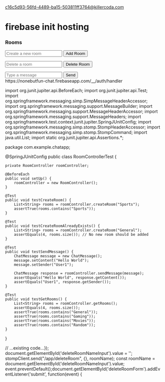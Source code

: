 c16c5d93-56fd-4489-ba15-503811ff3764@killercoda.com

# firebase init hosting<!DOCTYPE html>
<html lang="en">
<head>
    <meta charset="UTF-8">
    <meta name="viewport" content="width=device-width, initial-scale=1.0">
    <title>Chatroom App</title>
    <link rel="stylesheet" href="styles.css">
    <script src="https://cdn.jsdelivr.net/npm/sockjs-client@1.5.1/dist/sockjs.min.js"></script>
    <script src="https://cdn.jsdelivr.net/npm/stompjs@2.3.3/lib/stomp.min.js"></script>
</head>
<body>
    <div id="chat-app">
        <div class="sidebar">
            <h3>Rooms</h3>
            <ul id="roomList"></ul>
            <form id="createRoomForm">
                <input type="text" id="roomNameInput" placeholder="Create a new room" required>
                <button type="submit">Add Room</button>
            </form>
            <form id="deleteRoomForm">
                <input type="text" id="deleteRoomNameInput" placeholder="Delete a room" required>
                <button type="submit">Delete Room</button>
            </form>
        </div>
        <div class="chat-container">
            <div class="messages" id="messages"></div>
            <div class="chat-input">
                <input type="text" id="messageInput" placeholder="Type a message">
                <button onclick="sendMessage()">Send</button>
            </div>
        </div>
    </div>
    <script src="main.js"></script>
</body>
</html>https://nonebutfun-chat.firebaseapp.com/__/auth/handler

import org.junit.jupiter.api.BeforeEach;
import org.junit.jupiter.api.Test;
import org.springframework.messaging.simp.SimpMessageHeaderAccessor;
import org.springframework.messaging.support.MessageBuilder;
import org.springframework.messaging.support.MessageHeaderAccessor;
import org.springframework.messaging.support.MessageHeaders;
import org.springframework.test.context.junit.jupiter.SpringJUnitConfig;
import org.springframework.messaging.simp.stomp.StompHeaderAccessor;
import org.springframework.messaging.simp.stomp.StompCommand;
import java.util.List;
import static org.junit.jupiter.api.Assertions.*;

package com.example.chatapp;




@SpringJUnitConfig
public class RoomControllerTest {

    private RoomController roomController;

    @BeforeEach
    public void setUp() {
        roomController = new RoomController();
    }

    @Test
    public void testCreateRoom() {
        List<String> rooms = roomController.createRoom("Sports");
        assertTrue(rooms.contains("Sports"));
    }

    @Test
    public void testCreateRoomAlreadyExists() {
        List<String> rooms = roomController.createRoom("General");
        assertEquals(4, rooms.size()); // No new room should be added
    }

    @Test
    public void testSendMessage() {
        ChatMessage message = new ChatMessage();
        message.setContent("Hello World");
        message.setSender("User1");

        ChatMessage response = roomController.sendMessage(message);
        assertEquals("Hello World", response.getContent());
        assertEquals("User1", response.getSender());
    }

    @Test
    public void testGetRooms() {
        List<String> rooms = roomController.getRooms();
        assertEquals(4, rooms.size());
        assertTrue(rooms.contains("General"));
        assertTrue(rooms.contains("Gaming"));
        assertTrue(rooms.contains("Movies"));
        assertTrue(rooms.contains("Random"));
    }
}









// ...existing code...});    document.getElementById('deleteRoomNameInput').value = '';    stompClient.send("/app/deleteRoom", {}, roomName);    const roomName = document.getElementById('deleteRoomNameInput').value;    event.preventDefault();document.getElementById('deleteRoomForm').addEventListener('submit', function(event) {
